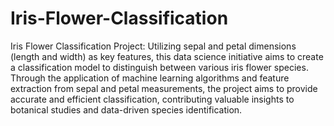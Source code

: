 # Iris-Flower-Classification
Iris Flower Classification Project: Utilizing sepal and petal dimensions (length and width) as key features, this data science initiative aims to create a classification model to distinguish between various iris flower species. Through the application of machine learning algorithms and feature extraction from sepal and petal measurements, the project aims to provide accurate and efficient classification, contributing valuable insights to botanical studies and data-driven species identification.
